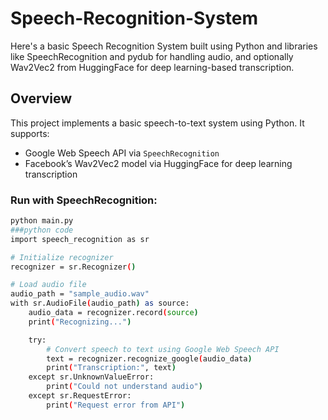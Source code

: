 # Speech-Recognition-System
Here's a basic Speech Recognition System built using Python and libraries like SpeechRecognition and pydub for handling audio, and optionally Wav2Vec2 from HuggingFace for deep learning-based transcription.

## Overview
This project implements a basic speech-to-text system using Python. It supports:
- Google Web Speech API via `SpeechRecognition`
- Facebook’s Wav2Vec2 model via HuggingFace for deep learning transcription

### Run with SpeechRecognition:
```bash
python main.py
###python code
import speech_recognition as sr

# Initialize recognizer
recognizer = sr.Recognizer()

# Load audio file
audio_path = "sample_audio.wav"
with sr.AudioFile(audio_path) as source:
    audio_data = recognizer.record(source)
    print("Recognizing...")

    try:
        # Convert speech to text using Google Web Speech API
        text = recognizer.recognize_google(audio_data)
        print("Transcription:", text)
    except sr.UnknownValueError:
        print("Could not understand audio")
    except sr.RequestError:
        print("Request error from API")

